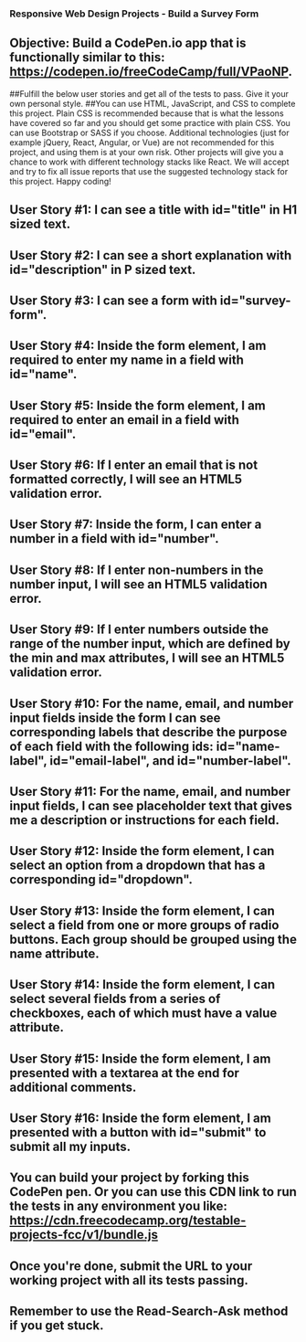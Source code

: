 ### Responsive Web Design Projects - Build a Survey Form

## Objective: Build a CodePen.io app that is functionally similar to this: https://codepen.io/freeCodeCamp/full/VPaoNP.
##Fulfill the below user stories and get all of the tests to pass. Give it your own personal style.
##You can use HTML, JavaScript, and CSS to complete this project. Plain CSS is recommended because that is what the lessons have covered so far and you should get some practice with plain CSS. You can use Bootstrap or SASS if you choose. Additional technologies (just for example jQuery, React, Angular, or Vue) are not recommended for this project, and using them is at your own risk. Other projects will give you a chance to work with different technology stacks like React. We will accept and try to fix all issue reports that use the suggested technology stack for this project. Happy coding!
## User Story #1: I can see a title with id="title" in H1 sized text.
## User Story #2: I can see a short explanation with id="description" in P sized text.
## User Story #3: I can see a form with id="survey-form".
## User Story #4: Inside the form element, I am required to enter my name in a field with id="name".
## User Story #5: Inside the form element, I am required to enter an email in a field with id="email".
## User Story #6: If I enter an email that is not formatted correctly, I will see an HTML5 validation error.
## User Story #7: Inside the form, I can enter a number in a field with id="number".
## User Story #8: If I enter non-numbers in the number input, I will see an HTML5 validation error.
## User Story #9: If I enter numbers outside the range of the number input, which are defined by the min and max attributes, I will see an HTML5 validation error.
## User Story #10: For the name, email, and number input fields inside the form I can see corresponding labels that describe the purpose of each field with the following ids: id="name-label", id="email-label", and id="number-label".
## User Story #11: For the name, email, and number input fields, I can see placeholder text that gives me a description or instructions for each field.
## User Story #12: Inside the form element, I can select an option from a dropdown that has a corresponding id="dropdown".
## User Story #13: Inside the form element, I can select a field from one or more groups of radio buttons. Each group should be grouped using the name attribute.
## User Story #14: Inside the form element, I can select several fields from a series of checkboxes, each of which must have a value attribute.
## User Story #15: Inside the form element, I am presented with a textarea at the end for additional comments.
## User Story #16: Inside the form element, I am presented with a button with id="submit" to submit all my inputs.
## You can build your project by forking this CodePen pen. Or you can use this CDN link to run the tests in any environment you like: https://cdn.freecodecamp.org/testable-projects-fcc/v1/bundle.js
## Once you're done, submit the URL to your working project with all its tests passing.
## Remember to use the Read-Search-Ask method if you get stuck.